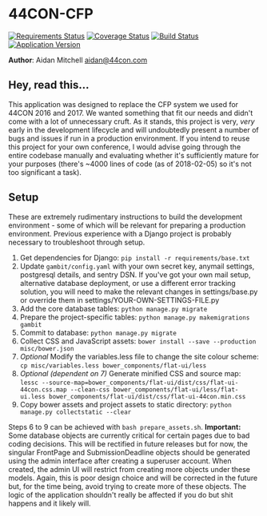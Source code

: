 # 44CON-CFP

[![Requirements Status](https://requires.io/github/rawhex/44CON-CFP/requirements.svg?branch=master)](https://requires.io/github/rawhex/44CON-CFP/requirements/?branch=master) [![Coverage Status](https://coveralls.io/repos/github/rawhex/44CON-CFP/badge.svg?branch=master)](https://coveralls.io/github/rawhex/44CON-CFP?branch=master) [![Build Status](https://travis-ci.org/rawhex/44CON-CFP.svg?branch=master)](https://travis-ci.org/rawhex/44CON-CFP) [![Application Version](https://img.shields.io/badge/version-0.1.0-blue.svg)](https://github.com/rawhex/44CON-CFP)

**Author**: Aidan Mitchell <aidan@44con.com>

## Hey, read this...
This application was designed to replace the CFP system we used for 44CON 2016 and 2017. We wanted something that fit our needs and didn't come with a lot of unnecessary cruft. As it stands, this project is very, *very* early in the development lifecycle and will undoubtedly present a number of bugs and issues if run in a production environment. If you intend to reuse this project for your own conference, I would advise going through the entire codebase manually and evaluating whether it's sufficiently mature for your purposes (there's ~4000 lines of code (as of 2018-02-05) so it's not too significant a task).

## Setup
These are extremely rudimentary instructions to build the development environment - some of which will be relevant for preparing a production environment. Previous experience with a Django project is probably necessary to troubleshoot through setup.

1. Get dependencies for Django: `pip install -r requirements/base.txt`
2. Update `gambit/config.yaml` with your own secret key, anymail settings, postgresql details, and sentry DSN. If you've got your own mail setup, alternative database deployment, or use a different error tracking solution, you will need to make the relevant changes in settings/base.py or override them in settings/YOUR-OWN-SETTINGS-FILE.py
3. Add the core database tables: `python manage.py migrate`
4. Prepare the project-specific tables: `python manage.py makemigrations gambit`
5. Commit to database: `python manage.py migrate`
6. Collect CSS and JavaScript assets: `bower install --save --production misc/bower.json`
7. *Optional* Modify the variables.less file to change the site colour scheme: `cp misc/variables.less bower_components/flat-ui/less`
8. *Optional (dependent on 7)* Generate minified CSS and source map: `lessc --source-map=bower_components/flat-ui/dist/css/flat-ui-44con.css.map --clean-css bower_components/flat-ui/less/flat-ui.less bower_components/flat-ui/dist/css/flat-ui-44con.min.css`
9. Copy bower assets and project assets to static directory: `python manage.py collectstatic --clear`

Steps 6 to 9 can be achieved with `bash prepare_assets.sh`. **Important:** Some database objects are currently critical for certain pages due to bad coding decisions. This will be rectified in future releases but for now, the singular FrontPage and SubmissionDeadline objects should be generated using the admin interface after creating a superuser account. When created, the admin UI will restrict from creating more objects under these models. Again, this is poor design choice and will be corrected in the future but, for the time being, avoid trying to create more of these objects. The logic of the application shouldn't really be affected if you do but shit happens and it likely will.
